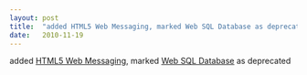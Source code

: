 ```yaml
---
layout: post
title:  "added HTML5 Web Messaging, marked Web SQL Database as deprecated"
date:   2010-11-19
---
```


added <a href="http://www.w3.org/TR/webmessaging/">HTML5 Web Messaging</a>, marked <a href="http://www.w3.org/TR/webdatabase/">Web SQL Database</a> as deprecated
